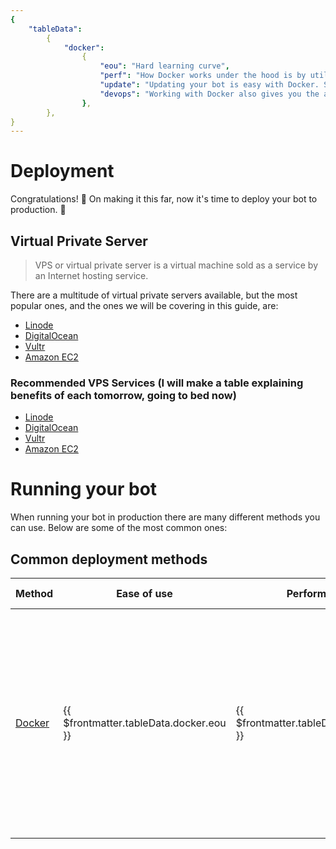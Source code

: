 ```yaml
---
{
    "tableData":
        {
            "docker":
                {
                    "eou": "Hard learning curve",
                    "perf": "How Docker works under the hood is by utilizing containers which are basically little light virtual machines, so expect a bit of overhead if your VPS is on the low-end.",
                    "update": "Updating your bot is easy with Docker. Simply setup [Watchtower](https://containrrr.dev/watchtower/) to monitor your bot's Docker container and update it when it notices a new Image.",
                    "devops": "Working with Docker also gives you the ability to easily integrate your bot with other services, such as [GitHub Actions](#automating-the-build-process-with-github-actions) for example.",
                },
        },
}
---
```


# Deployment

Congratulations! 🎉 On making it this far, now it's time to deploy your bot to production. 🚀

## Virtual Private Server

> VPS or virtual private server is a virtual machine sold as a service by an Internet hosting service.

There are a multitude of virtual private servers available, but the most popular ones, and the ones we will be covering in this guide, are:

-   [Linode]
-   [DigitalOcean]
-   [Vultr]
-   [Amazon EC2]

### Recommended VPS Services (I will make a table explaining benefits of each tomorrow, going to bed now)

-   [Linode](https://www.linode.com/docs/guides/connect-to-server-over-ssh/)
-   [DigitalOcean](https://docs.digitalocean.com/products/droplets/how-to/connect-with-ssh/)
-   [Vultr](https://www.vultr.com/docs/how-to-access-your-vultr-vps/)
-   [Amazon EC2](https://docs.aws.amazon.com/AWSEC2/latest/UserGuide/AccessingInstancesLinux.html)

# Running your bot

When running your bot in production there are many different methods you can use. Below are some of the most common ones:

## Common deployment methods

| Method                           | Ease of use                             | Performance                              | Updating                                                                                                                                                                               | Dev-ops                                                                                                                                                                                                         |
| -------------------------------- | --------------------------------------- | ---------------------------------------- | -------------------------------------------------------------------------------------------------------------------------------------------------------------------------------------- | --------------------------------------------------------------------------------------------------------------------------------------------------------------------------------------------------------------- |
| [Docker](deploying-to-docker.md) | {{ $frontmatter.tableData.docker.eou }} | {{ $frontmatter.tableData.docker.perf }} | Updating your bot is easy with Docker. Simply setup [Watchtower](https://containrrr.dev/watchtower/) to monitor your bot's Docker container and update it when it notices a new Image. | Working with Docker also gives you the ability to easily integrate your bot with other services, such as [GitHub Actions](deploying-to-docker.md#automating-the-build-process-with-github-actions) for example. |

<!----------------- Links --------------->

[linode]: https://www.linode.com/
[digitalocean]: http://www.digitalocean.com/
[vultr]: https://www.vultr.com/
[amazon ec2]: https://aws.amazon.com/ec2/
